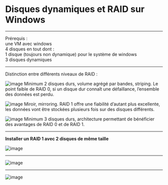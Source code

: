 # Disques dynamiques et RAID sur Windows
___

Prérequis :  
une VM avec windows     
4 disques en tout dont :   
1 disque (toujours non dynamique) pour le système de windows   
3 disques dynamiques    

______

Distinction entre différents niveaux de RAID :   

![image](https://github.com/techerbeatrice/disques_dynamiques_et_raid_sur_Windows/assets/138071140/317ccbd7-ce11-4afe-b5d6-7bc492a35c25)
Minimum 2 disques durs, volume agrégé par bandes, striping. Le point faible de RAID 0, si un disque dur connaît une défaillance, l’ensemble des données est perdu.   

![image](https://github.com/techerbeatrice/disques_dynamiques_et_raid_sur_Windows/assets/138071140/15379ac9-2d68-4a54-b9e4-b01b9721d6e8)
Miroir, mirroring. RAID 1 offre une fiabilité d’autant plus excellente, les données vont être stockées plusieurs fois sur des disques différents.    

![image](https://github.com/techerbeatrice/disques_dynamiques_et_raid_sur_Windows/assets/138071140/28d4fead-0f3f-453b-9df1-5a7c8f845d52)
Minimum 3 disques durs, architecture permettant de bénéficier des avantages de RAID 0 et de RAID 1.

____

**Installer un RAID 1 avec 2 disques de même taille**     

![image](https://github.com/techerbeatrice/disques_dynamiques_et_raid_sur_Windows/assets/138071140/d0497b81-cd8d-4c8e-b8fc-c8a03d2de8a9)

---

![image](https://github.com/techerbeatrice/disques_dynamiques_et_raid_sur_Windows/assets/138071140/0421bb1c-7b41-4572-bc35-e10313395cf0)

---

![image](https://github.com/techerbeatrice/disques_dynamiques_et_raid_sur_Windows/assets/138071140/98683dcf-0eb1-44e0-8f66-02d2e277fb6e)

